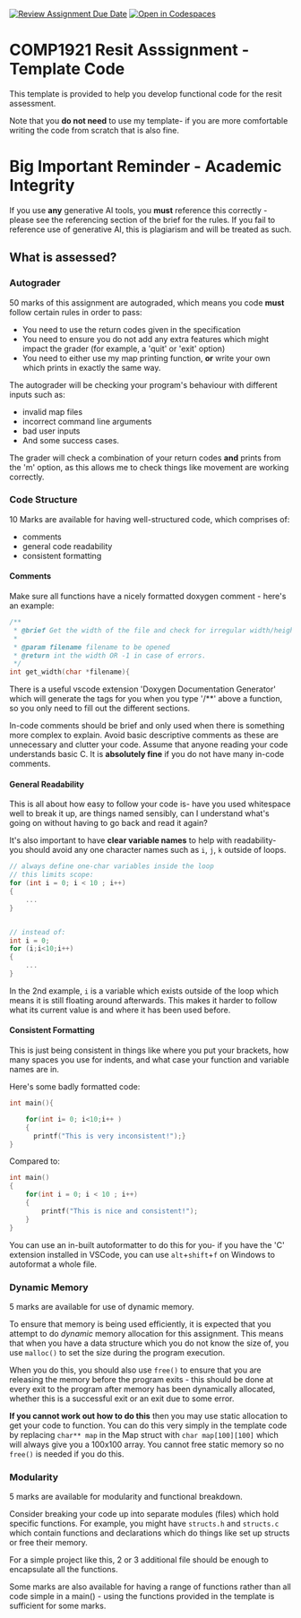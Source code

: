 [![Review Assignment Due Date](https://classroom.github.com/assets/deadline-readme-button-22041afd0340ce965d47ae6ef1cefeee28c7c493a6346c4f15d667ab976d596c.svg)](https://classroom.github.com/a/CdbFvmXG)
[![Open in Codespaces](https://classroom.github.com/assets/launch-codespace-2972f46106e565e64193e422d61a12cf1da4916b45550586e14ef0a7c637dd04.svg)](https://classroom.github.com/open-in-codespaces?assignment_repo_id=15503774)
# COMP1921 Resit Asssignment - Template Code

This template is provided to help you develop functional code for the resit assessment.

Note that you **do not need** to use my template- if you are more comfortable writing the code from scratch that is also fine.

# Big Important Reminder - Academic Integrity

If you use **any** generative AI tools, you **must** reference this correctly - please see the referencing section of the brief for the rules. If you fail to reference use of generative AI, this is plagiarism and will be treated as such.

## What is assessed?

### Autograder

50 marks of this assignment are autograded, which means you code **must** follow certain rules in order to pass:

- You need to use the return codes given in the specification
- You need to ensure you do not add any extra features which might impact the grader (for example, a 'quit' or 'exit' option)
- You need to either use my map printing function, **or** write your own which prints in exactly the same way.

The autograder will be checking your program's behaviour with different inputs such as:
- invalid map files
- incorrect command line arguments
- bad user inputs
- And some success cases.

The grader will check a combination of your return codes **and** prints from the 'm' option, as this allows me to check things like movement are working correctly.

### Code Structure

10 Marks are available for having well-structured code, which comprises of:
- comments
- general code readability
- consistent formatting

#### Comments
Make sure all functions have a nicely formatted doxygen comment - here's an example:
```c
/**
 * @brief Get the width of the file and check for irregular width/height
 * 
 * @param filename filename to be opened
 * @return int the width OR -1 in case of errors.
 */
int get_width(char *filename){
```
There is a useful vscode extension 'Doxygen Documentation Generator' which will generate the tags for you when you type '/**' above a function, so you only need to fill out the different sections.

In-code comments should be brief and only used when there is something more complex to explain. Avoid basic descriptive comments as these are unnecessary and clutter your code. Assume that anyone reading your code understands basic C. It is **absolutely fine** if you do not have many in-code comments.

#### General Readability

This is all about how easy to follow your code is- have you used whitespace well to break it up, are things named sensibly, can I understand what's going on without having to go back and read it again?

It's also important to have **clear variable names** to help with readability- you should avoid any one character names such as `i`, `j`, `k` outside of loops.

```c
// always define one-char variables inside the loop
// this limits scope:
for (int i = 0; i < 10 ; i++)
{
    ...
}


// instead of:
int i = 0;
for (i;i<10;i++)
{
    ...
}
```

In the 2nd example, `i` is a variable which exists outside of the loop which means it is still floating around afterwards. This makes it harder to follow what its current value is and where it has been used before.

#### Consistent Formatting

This is just being consistent in things like where you put your brackets, how many spaces you use for indents, and what case your function and variable names are in.

Here's some badly formatted code:
```c
int main(){

    for(int i= 0; i<10;i++ )
    {
      printf("This is very inconsistent!");}
}
```
Compared to:
```c
int main()
{
    for(int i = 0; i < 10 ; i++)
    {
        printf("This is nice and consistent!");
    }
}
```

You can use an in-built autoformatter to do this for you- if you have the 'C' extension installed in VSCode, you can use `alt`+`shift`+`f` on Windows to autoformat a whole file.


### Dynamic Memory

5 marks are available for use of dynamic memory.

To ensure that memory is being used efficiently, it is expected that you attempt to do *dynamic* memory allocation for this assignment. This means that when you have a data structure which you do not know the size of, you use `malloc()` to set the size during the program execution.

When you do this, you should also use `free()` to ensure that you are releasing the memory before the program exits - this should be done at every exit to the program after memory has been dynamically allocated, whether this is a successful exit or an exit due to some error.

**If you cannot work out how to do this** then you may use static allocation to get your code to function. You can do this very simply in the template code by replacing `char** map` in the Map struct with `char map[100][100]` which will always give you a 100x100 array. You cannot free static memory so no `free()` is needed if you do this.

### Modularity

5 marks are available for modularity and functional breakdown.

Consider breaking your code up into separate modules (files) which hold specific functions. For example, you might have `structs.h` and `structs.c` which contain functions and declarations which do things like set up structs or free their memory. 

For a simple project like this, 2 or 3 additional file should be enough to encapsulate all the functions.

Some marks are also available for having a range of functions rather than all code simple in a main() - using the functions provided in the template is sufficient for some marks.